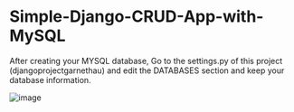 # Simple-Django-CRUD-App-with-MySQL

After creating your MYSQL database, Go to the settings.py of this project (djangoprojectgarnethau) and edit the DATABASES section and keep your database information.

![image](https://github.com/theangil007/Simple-Django-CRUD-App-with-MySQL/assets/59067083/e305af93-a65e-4232-af01-fca6968151d0)
